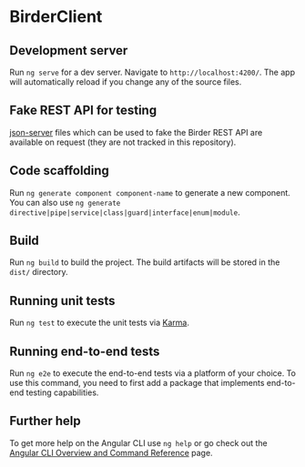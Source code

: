 # BirderClient




## Development server

Run `ng serve` for a dev server. Navigate to `http://localhost:4200/`. The app will automatically reload if you change any of the source files.

## Fake REST API for testing

[json-server](https://www.npmjs.com/package/json-server) files which can be used to fake the Birder REST API are available on request (they are not tracked in this repository).

## Code scaffolding

Run `ng generate component component-name` to generate a new component. You can also use `ng generate directive|pipe|service|class|guard|interface|enum|module`.

## Build

Run `ng build` to build the project. The build artifacts will be stored in the `dist/` directory.

## Running unit tests

Run `ng test` to execute the unit tests via [Karma](https://karma-runner.github.io).

## Running end-to-end tests

Run `ng e2e` to execute the end-to-end tests via a platform of your choice. To use this command, you need to first add a package that implements end-to-end testing capabilities.

## Further help

To get more help on the Angular CLI use `ng help` or go check out the [Angular CLI Overview and Command Reference](https://angular.io/cli) page.
